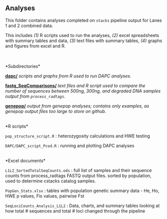 ## Analyses ##

This folder contains analyses completed on `stacks` pipeline output for Lanes 1 and 2 combined data.  

This includes *(1)* R scripts used to run the analyses, *(2)* excel spreadsheets with summary tables and data, *(3)* text files with summary tables, *(4)* graphs and figures from excel and R. 

<br>
<br>
*Subdirectories* 

[**dapc/**](https://github.com/mfisher5/mf-fish546-PCod/tree/master/Analyses/DAPC) *scripts and graphs from R used to run DAPC analyses.*
    
[**fastq_SeqComparisons/**](https://github.com/mfisher5/mf-fish546-PCod/tree/master/Analyses/FASTQ%20_SeqComparisons) *text files and R script used to compare the number of sequences between 500ng, 300ng, and degraded DNA samples output from `process_radtags`.*
	
[**genepop/**](https://github.com/mfisher5/mf-fish546-PCod/tree/master/Analyses/Genepop) *output from genepop analyses; contains only examples, as genepop output files too large to store on github.*

<br>
*R scripts* 

`pop_structure_script.R` : heterozygosity calculations and HWE testing

`DAPC/DAPC_script_Pcod.R` : running and plotting DAPC analyses

<br>
*Excel documents* 

`L1L2_SortedTotalSeqCounts.ods` : full list of samples and their sequence counts from process_radtags FASTQ output files. sorted by population, used to determine cstacks catalog samples. 

`PopGen_Stats.xlsx` : tables with population genetic summary data -  He, Ho, HWE p values, Fis values, pairwise Fst

`SeqLociCounts_Analysis_L1L2` : Data, charts, and summary tables looking at how total # sequences and total # loci changed through the pipeline
